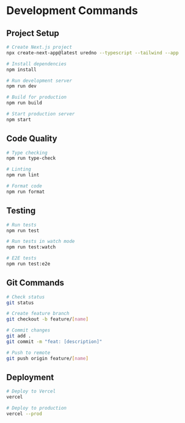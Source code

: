 # Development Commands

## Project Setup
```bash
# Create Next.js project
npx create-next-app@latest uredno --typescript --tailwind --app

# Install dependencies
npm install

# Run development server
npm run dev

# Build for production
npm run build

# Start production server
npm start
```

## Code Quality
```bash
# Type checking
npm run type-check

# Linting
npm run lint

# Format code
npm run format
```

## Testing
```bash
# Run tests
npm run test

# Run tests in watch mode
npm run test:watch

# E2E tests
npm run test:e2e
```

## Git Commands
```bash
# Check status
git status

# Create feature branch
git checkout -b feature/[name]

# Commit changes
git add .
git commit -m "feat: [description]"

# Push to remote
git push origin feature/[name]
```

## Deployment
```bash
# Deploy to Vercel
vercel

# Deploy to production
vercel --prod
```